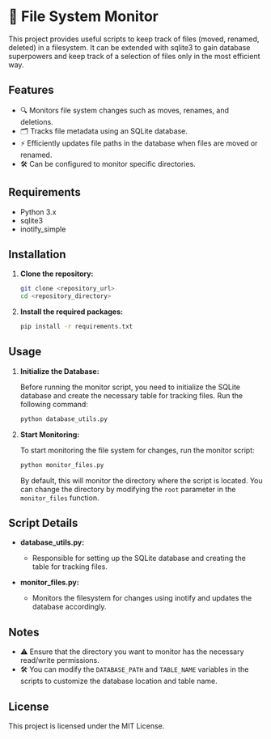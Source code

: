 
# 📁 File System Monitor

This project provides useful scripts to keep track of files (moved, renamed, deleted) in a filesystem. It can be extended with sqlite3 to gain database superpowers and keep track of a selection of files only in the most efficient way.

## Features
- 🔍 Monitors file system changes such as moves, renames, and deletions.
- 🗂️ Tracks file metadata using an SQLite database.
- ⚡ Efficiently updates file paths in the database when files are moved or renamed.
- 🛠️ Can be configured to monitor specific directories.

## Requirements
- Python 3.x
- sqlite3
- inotify_simple

## Installation

1. **Clone the repository:**
   ```sh
   git clone <repository_url>
   cd <repository_directory>
   ```

2. **Install the required packages:**
   ```sh
   pip install -r requirements.txt
   ```

## Usage

1. **Initialize the Database:**

   Before running the monitor script, you need to initialize the SQLite database and create the necessary table for tracking files. Run the following command:
   ```sh
   python database_utils.py
   ```

2. **Start Monitoring:**

   To start monitoring the file system for changes, run the monitor script:
   ```sh
   python monitor_files.py
   ```

   By default, this will monitor the directory where the script is located. You can change the directory by modifying the `root` parameter in the `monitor_files` function.

## Script Details

- **database_utils.py:**
  - Responsible for setting up the SQLite database and creating the table for tracking files.

- **monitor_files.py:**
  - Monitors the filesystem for changes using inotify and updates the database accordingly.

## Notes
- ⚠️ Ensure that the directory you want to monitor has the necessary read/write permissions.
- 🛠️ You can modify the `DATABASE_PATH` and `TABLE_NAME` variables in the scripts to customize the database location and table name.

## License
This project is licensed under the MIT License.
